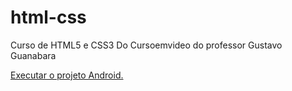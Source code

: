 # html-css
 Curso de HTML5 e CSS3 Do Cursoemvideo do professor Gustavo Guanabara

<a href= "https://renanrosostolato.github.io/Projeto----Android/"> Executar o projeto Android.


